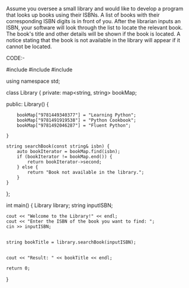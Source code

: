 Assume you oversee a small library and would like to develop a program that looks up books using their ISBNs. A list of books with their corresponding ISBN digits is in front of you. After the librarian inputs an ISBN, your software will look through the list to locate the relevant book.  The book's title and other details will be shown if the book is located. A notice stating that the book is not available in the library will appear if it cannot be located.

CODE:-

#include <iostream>
#include <map>
#include <string>

using namespace std;

class Library {
private:
    map<string, string> bookMap;

public:
    Library() {
      
        bookMap["9781449340377"] = "Learning Python";
        bookMap["9781491919538"] = "Python Cookbook";
        bookMap["9781492046287"] = "Fluent Python";
      
    }

    string searchBook(const string& isbn) {
        auto bookIterator = bookMap.find(isbn);
        if (bookIterator != bookMap.end()) {
            return bookIterator->second;
        } else {
            return "Book not available in the library.";
        }
    }
};

int main() {
    Library library;
    string inputISBN;

    cout << "Welcome to the Library!" << endl;
    cout << "Enter the ISBN of the book you want to find: ";
    cin >> inputISBN;

   
    string bookTitle = library.searchBook(inputISBN);
    
    
    cout << "Result: " << bookTitle << endl;

    return 0;
}
